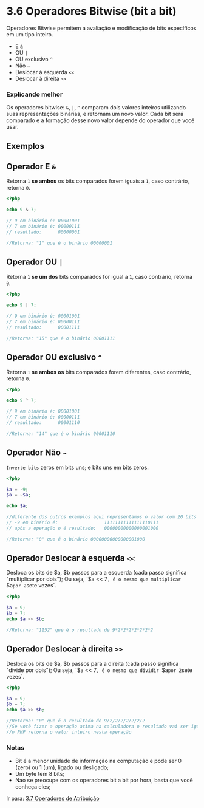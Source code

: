 # 3.6 Operadores Bitwise (bit a bit)

Operadores Bitwise permitem a avaliação e modificação de bits específicos em um tipo inteiro.

- E `&`
- OU `|`
- OU exclusivo `^`
- Não `~`
- Deslocar à esquerda `<<`
- Deslocar à direita `>>`

### Explicando melhor

Os operadores bitwise: `&`, `|`, `^` comparam dois valores inteiros utilizando suas
representações binárias, e retornam um novo valor.
Cada bit será comparado e a formação desse novo valor depende do operador que você usar.

## Exemplos

## Operador E `&`
Retorna `1` **se ambos** os bits comparados forem iguais a `1`, caso contrário, retorna `0`.

```php
<?php

echo 9 & 7;

// 9 em binário é: 00001001
// 7 em binário é: 00000111
// resultado:      00000001

//Retorna: "1" que é o binário 00000001 
```

## Operador OU `|`
Retorna `1` **se um dos** bits comparados for igual a `1`, caso contrário, retorna `0`.

```php
<?php

echo 9 | 7;

// 9 em binário é: 00001001
// 7 em binário é: 00000111
// resultado:      00001111

//Retorna: "15" que é o binário 00001111 
```

## Operador OU exclusivo `^`
Retorna `1` **se ambos os** bits comparados forem diferentes, caso contrário, retorna `0`.

```php
<?php

echo 9 ^ 7;

// 9 em binário é: 00001001
// 7 em binário é: 00000111
// resultado:      00001110

//Retorna: "14" que é o binário 00001110 
```

## Operador Não `~`
`Inverte bits` zeros em bits uns; e bits uns em bits zeros.

```php
<?php

$a = -9;
$a = ~$a;

echo $a;

//diferente dos outros exemplos aqui representamos o valor com 20 bits
// -9 em binário é:                 11111111111111110111
// após a operação o é resultado:   00000000000000001000

//Retorna: "8" que é o binário 00000000000000001000
```

## Operador Deslocar à esquerda `<<`
Desloca os bits de $a, $b passos para a esquerda (cada passo significa "multiplicar por dois");
Ou seja, `$a << 7`, é o mesmo que multiplicar `$a` por 2 `sete vezes`.

```php
<?php

$a = 9;
$b = 7;
echo $a << $b;

//Retorna: "1152" que é o resultado de 9*2*2*2*2*2*2*2
```

## Operador Deslocar à direita `>>`
Desloca os bits de $a, $b passos para a direita (cada passo significa "divide por dois");
Ou seja, `$a << 7`, é o mesmo que dividir `$a` por 2 `sete vezes`.

```php
<?php

$a = 9;
$b = 7;
echo $a >> $b;

//Retorna: "0" que é o resultado de 9/2/2/2/2/2/2/2
//Se você fizer a operação acima na calculadora o resultado vai ser igual a 0.0703125
//o PHP retorna o valor inteiro nesta operação
```

### Notas

- Bit é a menor unidade de informação na computação e pode ser 0 (zero) ou 1 (um), ligado ou desligado;
- Um byte tem 8 bits;
- Nao se preocupe com os operadores bit a bit por hora, basta que você conheça eles;

Ir para: [3.7 Operadores de Atribuição](7-Operadores-atribuicao.md)